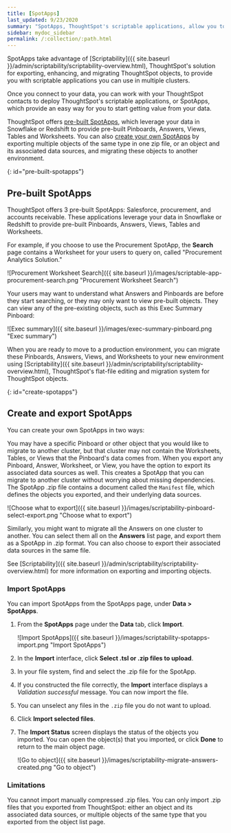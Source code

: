```yaml
---
title: [SpotApps]
last_updated: 9/23/2020
summary: "SpotApps, ThoughtSpot's scriptable applications, allow you to migrate multiple objects to and from clusters."
sidebar: mydoc_sidebar
permalink: /:collection/:path.html
---
```

SpotApps take advantage of [Scriptability]({{ site.baseurl }}/admin/scriptability/scriptability-overview.html), ThoughtSpot's solution for exporting, enhancing, and migrating ThoughtSpot objects, to provide you with scriptable applications you can use in multiple clusters.   

Once you connect to your data, you can work with your ThoughtSpot contacts to deploy ThoughtSpot's scriptable applications, or SpotApps, which provide an easy way for you to start getting value from your data.

ThoughtSpot offers [pre-built SpotApps](#pre-built-spotapps), which leverage your data in Snowflake or Redshift to provide pre-built Pinboards, Answers, Views, Tables and Worksheets. You can also [create your own SpotApps](#create-spotapps) by exporting multiple objects of the same type in one zip file, or an object and its associated data sources, and migrating these objects to another environment.

{: id="pre-built-spotapps"}
## Pre-built SpotApps
ThoughtSpot offers 3 pre-built SpotApps: Salesforce, procurement, and accounts receivable. These applications leverage your data in Snowflake or Redshift to provide pre-built Pinboards, Answers, Views, Tables and Worksheets.

For example, if you choose to use the Procurement SpotApp, the **Search** page contains a Worksheet for your users to query on, called "Procurement Analytics Solution."

![Procurement Worksheet Search]({{ site.baseurl }}/images/scriptable-app-procurement-search.png "Procurement Worksheet Search")

Your users may want to understand what Answers and Pinboards are before they start searching, or they may only want to view pre-built objects. They can view any of the pre-existing objects, such as this Exec Summary Pinboard:

![Exec summary]({{ site.baseurl }}/images/exec-summary-pinboard.png "Exec summary")

When you are ready to move to a production environment, you can migrate these Pinboards, Answers, Views, and Worksheets to your new environment using [Scriptability]({{ site.baseurl }}/admin/scriptability/scriptability-overview.html), ThoughtSpot's flat-file editing and migration system for ThoughtSpot objects.

{: id="create-spotapps"}
## Create and export SpotApps
You can create your own SpotApps in two ways:

You may have a specific Pinboard or other object that you would like to migrate to another cluster, but that cluster may not contain the Worksheets, Tables, or Views that the Pinboard's data comes from. When you export any Pinboard, Answer, Worksheet, or View, you have the option to export its associated data sources as well. This creates a SpotApp that you can migrate to another cluster without worrying about missing dependencies. The SpotApp .zip file contains a document called the `Manifest` file, which defines the objects you exported, and their underlying data sources.

![Choose what to export]({{ site.baseurl }}/images/scriptability-pinboard-select-export.png "Choose what to export")

Similarly, you might want to migrate all the Answers on one cluster to another. You can select them all on the **Answers** list page, and export them as a SpotApp in .zip format. You can also choose to export their associated data sources in the same file.

See [Scriptability]({{ site.baseurl }}/admin/scriptability/scriptability-overview.html) for more information on exporting and importing objects.

### Import SpotApps
You can import SpotApps from the SpotApps page, under **Data > SpotApps**.

1. From the **SpotApps** page under the **Data** tab, click **Import**.

    ![Import SpotApps]({{ site.baseurl }}/images/scriptability-spotapps-import.png "Import SpotApps")

2. In the **Import** interface, click **Select .tsl or .zip files to upload**.

6. In your file system, find and select the .zip file for the SpotApp.

8. If you constructed the file correctly, the **Import** interface displays a *Validation successful* message. You can now import the file.

9. You can unselect any files in the `.zip` file you do not want to upload.

10. Click **Import selected files**.

11. The **Import Status** screen displays the status of the objects you imported. You can open the object(s) that you imported, or click **Done** to return to the main object page.

    ![Go to object]({{ site.baseurl }}/images/scriptability-migrate-answers-created.png "Go to object")

### Limitations
You cannot import manually compressed .zip files. You can only import .zip files that you exported from ThoughtSpot: either an object and its associated data sources, or multiple objects of the same type that you exported from the object list page.
